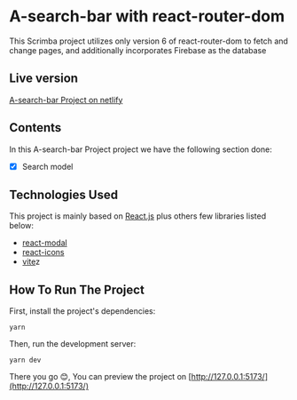 # A-search-bar with react-router-dom

This Scrimba project utilizes only version 6 of react-router-dom to fetch and change pages, and additionally incorporates Firebase as the database

## Live version

[A-search-bar  Project on netlify](https://a-search-bar.netlify.app/)

## Contents

In this A-search-bar Project project we have the following section done:

- [x] Search model

## Technologies Used

This project is mainly based on [React.js](https://reactjs.org/) plus others few libraries listed below:

- [react-modal](https://www.npmjs.com/package/react-modal)
- [react-icons](https://www.npmjs.com/package/react-icons)
- [vite](https://www.npmjs.com/package/vite)z

## How To Run The Project

First, install the project's dependencies:

```
yarn
```

Then, run the development server:

```
yarn dev
```

There you go 😊, You can preview the project on [http://127.0.0.1:5173/](http://127.0.0.1:5173/)

